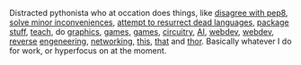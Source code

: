 Distracted pythonista who at occation does things, like [disagree with pep8](https://github.com/pbsds/fix-my-functions), [solve minor inconveniences](https://github.com/pbsds/serve-me-once), [attempt to resurrect dead languages](https://github.com/pbsds/dg/tree/transpiler), [package stuff](https://github.com/pbsds/nixpkgs), [teach](https://github.com/pbsds/tiny-rust-cookbook), do [graphics](https://github.com/pbsds/TDT4230-final-project-2019), [games](https://github.com/pbsds/navi-network), [games](https://github.com/pbsds/NerdOlympics), [circuitry](https://github.com/pbsds/nmigen-learning), [AI](https://github.com/pbsds/marf), [webdev](https://scm.uninett.no/eduroam/eduroam-in-a-box), [webdev](https://github.com/Programvareverkstedet/nettsiden), [reverse](https://github.com/pbsds/Hatenatools) [engeneering](https://github.com/pbsds/hatena-server), [networking](https://github.com/pbsds/aioopenflow), [this](https://github.com/pbsds/joycon-python), [that](https://github.com/Programvareverkstedet/grzegorz) and [thor](https://github.com/pbsds/embed_mid).
Basically whatever I do for work, or hyperfocus on at the moment.
